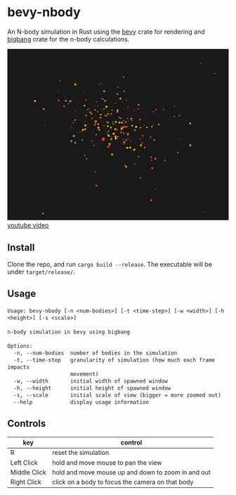 # bevy-nbody

An N-body simulation in Rust using the [bevy](https://bevyengine.org) crate for rendering and [bigbang](https://docs.rs/bigbang/0.0.9/bigbang/) crate for the n-body calculations.

![screenshot](assets/nbody.png)
[youtube video](https://youtu.be/7_NheElcuu8)

## Install

Clone the repo, and run `cargo build --release`. The executable will be under `target/release/`.

## Usage

```
Usage: bevy-nbody [-n <num-bodies>] [-t <time-step>] [-w <width>] [-h <height>] [-s <scale>]

n-body simulation in bevy using bigbang

Options:
  -n, --num-bodies  number of bodies in the simulation
  -t, --time-step   granularity of simulation (how much each frame impacts
                    movement)
  -w, --width       initial width of spawned window
  -h, --height      initial height of spawned window
  -s, --scale       initial scale of view (bigger = more zoomed out)
  --help            display usage information
```

## Controls

|key | control|
|----|--------|
| R | reset the simulation |
| Left Click | hold and move mouse to pan the view | 
| Middle Click | hold and move mouse up and down to zoom in and out |
| Right Click | click on a body to focus the camera on that body |